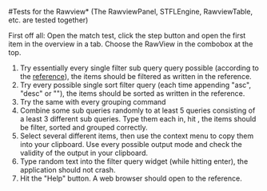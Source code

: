 #Tests for the Rawview*
(The RawviewPanel, STFLEngine, RawviewTable, etc. are tested together)

First off all: Open the match test, click the step button and open the first item in the overview in a tab. Choose the RawView in the combobox at the top.

1. Try essentially every single filter sub query query possible (according to the [reference](http://cvv.mostlynerdless.de/ref/filterquery-ref.html)), the items should be filtered as written in the reference.
2. Try every possible single sort filter query (each time appending "asc", "desc" or ""), the items should be sorted as written in the reference.
3. Try the same with every grouping command
4. Combine some sub queries randomly to at least 5 queries consisting of a least 3 different sub queries. Type them each in, hit <ENTER>, the items should be filter, sorted and grouped correctly.
5. Select several different items, then use the context menu to copy them into your clipboard. Use every possible output mode and check the validity of the output in your clipboard.
6. Type random text into the filter query widget (while hitting enter), the application should not crash.
7. Hit the "Help" button. A web browser should open to the reference.